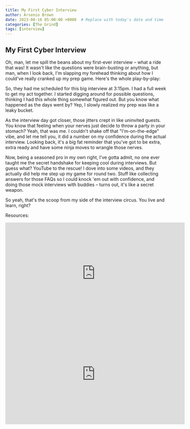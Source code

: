 ```yaml
---
title: My First Cyber Interview
author: Arsenio Brown
date: 2023-08-16 05:00:00 +0000  # Replace with today's date and time
categories: [The Grind]
tags: [interview]
---
```



## My First Cyber Interview

Oh, man, let me spill the beans about my first-ever interview – what a ride that was! It wasn't like the questions were brain-busting or anything, but man, when I look back, I'm slapping my forehead thinking about how I could've really cranked up my prep game. Here's the whole play-by-play:

So, they had me scheduled for this big interview at 3:15pm. I had a full week to get my act together. I started digging around for possible questions, thinking I had this whole thing somewhat figured out. But you know what happened as the days went by? Yep, I slowly realized my prep was like a leaky bucket.

As the interview day got closer, those jitters crept in like uninvited guests. You know that feeling when your nerves just decide to throw a party in your stomach? Yeah, that was me. I couldn't shake off that "I'm-on-the-edge" vibe, and let me tell you, it did a number on my confidence during the actual interview. Looking back, it's a big fat reminder that you've got to be extra, extra ready and have some ninja moves to wrangle those nerves.

Now, being a seasoned pro in my own right, I've gotta admit, no one ever taught me the secret handshake for keeping cool during interviews. But guess what? YouTube to the rescue! I dove into some videos, and they actually did help me step up my game for round two. Stuff like collecting answers for those FAQs so I could knock 'em out with confidence, and doing those mock interviews with buddies – turns out, it's like a secret weapon.

So yeah, that's the scoop from my side of the interview circus. You live and learn, right?

Resources:


<iframe width="560" height="315" src="https://www.youtube.com/embed/rptv_H06RJU" title="YouTube video player" frameborder="0" allow="accelerometer; autoplay; clipboard-write; encrypted-media; gyroscope; picture-in-picture; web-share" allowfullscreen></iframe>



 
<iframe width="560" height="315" src="https://www.youtube.com/embed/L375bal-zGQ" title="YouTube video player" frameborder="0" allow="accelerometer; autoplay; clipboard-write; encrypted-media; gyroscope; picture-in-picture; web-share" allowfullscreen></iframe>

